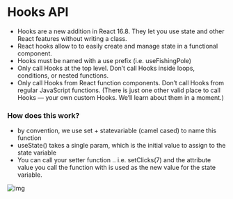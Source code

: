# Hooks API
- Hooks are a new addition in React 16.8. They let you use state and other React features without writing a class.
- React hooks allow to to easily create and manage state in a functional component.
- Hooks must be named with a use prefix (i.e. useFishingPole)
- Only call Hooks at the top level. Don’t call Hooks inside loops, conditions, or nested functions.
- Only call Hooks from React function components. Don’t call Hooks from regular JavaScript functions. (There is just one other valid place to call Hooks — your own custom Hooks. We’ll learn about them in a moment.)

### How does this work?

- by convention, we use set + statevariable (camel cased) to name this function
- useState() takes a single param, which is the initial value to assign to the state variable
- You can call your setter function .. i.e. setClicks(7) and the attribute value you call the function with is used as the new value for the state variable.



![img](https://repository-images.githubusercontent.com/196048036/cc006f00-a420-11e9-99a6-d0bdf5f0c7bb)
